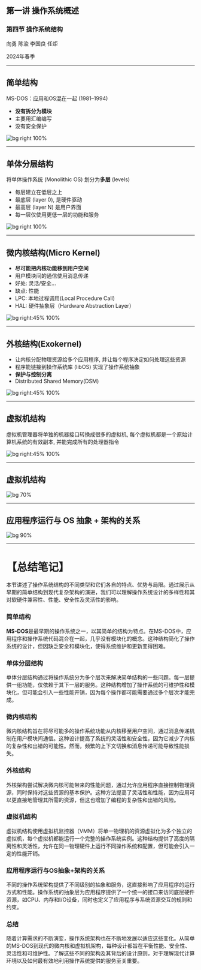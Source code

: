 
## 第一讲 操作系统概述

### 第四节 操作系统结构




向勇 陈渝 李国良 任炬 




2024年春季

---
## 简单结构
MS-DOS：应用和OS混在一起 (1981–1994)
- **没有拆分为模块**
- 主要用汇编编写
- 没有安全保护

![bg right 100%](./figs/msdos.png)


---
## 单体分层结构
将单体操作系统 (Monolithic OS) 划分为**多层** (levels)
- 每层建立在低层之上
- 最底层 (layer 0), 是硬件驱动
- 最高层 (layer N) 是用户界面
- 每一层仅使用更低一层的功能和服务

![bg right 100%](./figs/multi-level-os-arch.png)


---
## 微内核结构(Micro Kernel)
- **尽可能把内核功能移到用户空间**
- 用户模块间的通信使用消息传递
- 好处: 灵活/安全...
- 缺点: 性能
- LPC: 本地过程调用(Local Procedure Call)
- HAL: 硬件抽象层（Hardware Abstraction Layer）

![bg right:45% 100%](./figs/microkernel-arch.png)

---
## 外核结构(Exokernel)
- 让内核分配物理资源给多个应用程序, 并让每个程序决定如何处理这些资源
- 程序能链接到操作系统库 (libOS) 实现了操作系统抽象
- **保护与控制分离**
- Distributed Shared Memory(DSM)

![bg right:45% 100%](./figs/exokernel-arch.png)


---
## 虚拟机结构
虚拟机管理器将单独的机器接口转换成很多的虚拟机, 每个虚拟机都是一个原始计算机系统的有效副本, 并能完成所有的处理器指令

![bg right:45% 100%](./figs/vmm-arch.png)

---
## 虚拟机结构


![bg 70%](./figs/vmm-arch-view2.png)

---
## 应用程序运行与 OS 抽象 + 架构的关系

![bg 90%](./figs/os-env.png)

---



# 【总结笔记】

本节讲述了操作系统结构的不同类型和它们各自的特点、优势与局限。通过展示从早期的简单结构到现代复杂架构的演进，我们可以理解操作系统设计的多样性和其对软硬件兼容性、性能、安全性及灵活性的影响。

### 简单结构

**MS-DOS**是最早期的操作系统之一，以其简单的结构为特点。在MS-DOS中，应用程序和操作系统代码混合在一起，几乎没有模块化的概念。这种结构简化了操作系统的设计，但因缺乏安全和模块化，使得系统维护和更新变得困难。

### 单体分层结构

单体分层结构通过将操作系统分为多个层次来解决简单结构的一些问题。每一层提供一组功能，仅依赖于其下一层的服务。这种结构增加了操作系统的可维护性和模块化，但可能会引入一些性能开销，因为每个操作都可能需要通过多个层次才能完成。

### 微内核结构

微内核结构旨在将尽可能多的操作系统功能从内核移至用户空间，通过消息传递机制在用户模块间通信。这种设计提高了系统的灵活性和安全性，因为它减少了内核的复杂性和出错的可能性。然而，频繁的上下文切换和消息传递可能导致性能损失。

### 外核结构

外核架构尝试解决微内核可能带来的性能问题，通过允许应用程序直接控制物理资源，同时保持对这些资源的基本保护。这种方法提高了灵活性和性能，因为应用可以更直接地管理其所需的资源，但这也增加了编程的复杂性和出错的风险。

### 虚拟机结构

虚拟机结构使用虚拟机监控器（VMM）将单一物理机的资源虚拟化为多个独立的虚拟机，每个虚拟机都能运行一个完整的操作系统实例。这种结构提供了高度的隔离性和灵活性，允许在同一物理硬件上运行不同操作系统和配置，但可能会引入一定的性能开销。

### 应用程序运行与OS抽象+架构的关系

不同的操作系统架构提供了不同级别的抽象和服务，这直接影响了应用程序的运行方式和性能。操作系统的抽象层为应用程序提供了一个统一的接口来访问底层硬件资源，如CPU、内存和I/O设备，同时也定义了应用程序与系统资源交互的规则和约束。

### 总结

随着计算需求的不断演变，操作系统架构也在不断地发展以适应这些变化。从简单的MS-DOS到现代的微内核和虚拟机架构，每种设计都旨在平衡性能、安全性、灵活性和可维护性。了解这些不同的架构及其背后的设计原则，对于理解现代计算环境以及如何最有效地利用操作系统提供的服务至关重要。